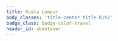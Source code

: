 ```yaml
---
title: Kuala Lumpur
body_classes: 'title-center title-h1h2'
badge_class: badge-color-travel
header_id: abenteuer
---
```



